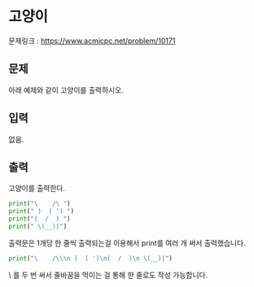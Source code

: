 # 고양이

문제링크 : https://www.acmicpc.net/problem/10171

## 문제

아래 예제와 같이 고양이를 출력하시오.

## 입력

없음.

## 출력 

고양이를 출력한다.

```python
print("\    /\ ")
print(" )  ( ') ")
print("(  /  ) ")
print(" \(__)|")
```

출력문은 1개당 한 줄씩 출력되는걸 이용해서 print를 여러 개 써서 출력했습니다. 

```python
print("\    /\\\n )  ( ')\n(  /  )\n \(__)|")
```

\ 를 두 번 써서 줄바꿈을 먹이는 걸 통해 한 줄로도 작성 가능합니다. 